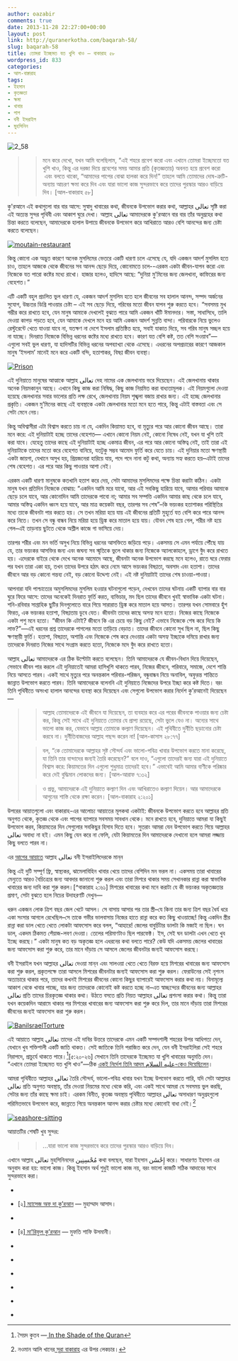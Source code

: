```yaml
---
author: oazabir
comments: true
date: 2013-11-28 22:27:00+00:00
layout: post
link: http://quranerkotha.com/baqarah-58/
slug: baqarah-58
title: তোমরা ইচ্ছেমত যত খুশি খাও – বাকারাহ ৫৮
wordpress_id: 833
categories:
- আল-বাক্বারাহ
tags:
- ইহসান
- কৃতজ্ঞতা
- ক্ষমা
- খাবার
- পাপ
- বনী ইসরাইল
- মুহসিনিন
---
```


![2_58](http://quranerkotha.com/wp-content/uploads/2013/11/2_58.png)


<blockquote>

> 
> মনে করে দেখো, যখন আমি বলেছিলাম, “এই শহরে প্রবেশ করো এবং এখানে তোমরা ইচ্ছেমতো যত খুশি খাও, কিন্তু এর দরজা দিয়ে প্রবেশের সময় আমার প্রতি (কৃতজ্ঞতায়) অবনত হয়ে প্রবেশ করো  এবং বলতে থাকো, “আমাদের পাপের বোঝা হালকা করে দিন!” তাহলে আমি তোমাদের দোষ-ত্রুটি-অন্যায় আচরণ ক্ষমা করে দিব এবং যারা ভালো কাজ সুন্দরভাবে করে তাদের পুরস্কার আরও বাড়িয়ে দিব। [আল-বাকারাহ ৫৮]
> 
> 
</blockquote>




কু'রআনে এই কথাগুলো বার বার আসে: সুস্বাদু খাবারের কথা, জীবনকে উপভোগ করার কথা, আল্লাহর تعالى সৃষ্টি করা এই অত্যন্ত সুন্দর পৃথিবী এবং আকাশ ঘুরে দেখা। আল্লাহ تعالى আমাদেরকে কু'রআনে বার বার তাঁর অনুগ্রহের কথা চিন্তা করতে বলেছেন, আমাদেরকে হালাল উপায়ে জীবনকে উপভোগ করে আখিরাতে আরও বেশি আনন্দের জন্য চেষ্টা করতে বলেছেন।


<!-- more --> 

[![moutain-restaurant](http://quranerkotha.com/wp-content/uploads/2013/11/moutain-restaurant.jpg)](http://quranerkotha.com/wp-content/uploads/2013/11/moutain-restaurant.jpg)

কিন্তু কোনো এক অদ্ভুত কারণে অনেক মুসলিমের ভেতরে একটি ধারণা চলে এসেছে যে, যদি একজন আদর্শ মুসলিম হতে চাও, তাহলে আজকে থেকে জীবনের সব আনন্দ ছেড়ে দিয়ে, কোনোমতে চলে--এরকম একটা জীবন-যাপন করো এবং নিজেকে যত পারো কষ্টের মধ্যে রাখো। হাজার হলেও, হাদিসে আছে: “দুনিয়া মু’মিনের জন্য জেলখানা, কাফিরের জন্য বেহেশত।”
[^^১০]: 
এটি একটি বহুল প্রচলিত ভুল ধারণা যে, একজন আদর্শ মুসলিম হতে হলে জীবনের সব হালাল আনন্দ, সম্পদ অর্জনের সুযোগ, উচ্চতর ডিগ্রি পাওয়ার চেষ্টা – এই সব ছেড়ে দিয়ে, গরিবের মতো জীবন যাপন শুরু করতে হবে। “সবসময় মুখ গম্ভীর করে রাখতে হবে, যেন মানুষ আমাকে দেখলেই বুঝতে পারে আমি একজন খাঁটি ঈমানদার। সস্তা, সাধাসিধে, তালি দেওয়া কাপড় পড়তে হবে, যেন আমাকে দেখলে মনে হয় আমি একজন আদর্শ সুন্নতি বান্দা। পরিবারকে নিয়ে ভুলেও রেস্টুরেন্টে খেতে যাওয়া যাবে না, যতক্ষণ না দেশে ইসলাম প্রতিষ্ঠিত হয়ে, সবাই যাকাত দিয়ে, সব গরিব মানুষ সচ্ছল হয়ে না যাচ্ছে। দিনরাত নিজেকে বিভিন্ন ধরনের কষ্টের মধ্যে রাখতে হবে। কারণ যত বেশি কষ্ট, তত বেশি সওয়াব”— এগুলো সবই ভুল ধারণা, যা হাদিসটির বিভিন্ন ধরনের অপব্যাখ্যা থেকে এসেছে। এধরনের অপপ্রচারের কারণে আজকাল মানুষ ‘ইসলাম’ মানেই মনে করে একটি বন্দি, হতাশাকর, বিষণ্ণ জীবন ব্যবস্থা।

[![Prison](http://quranerkotha.com/wp-content/uploads/2013/11/Prison.jpg)](http://quranerkotha.com/wp-content/uploads/2013/11/Prison.jpg)

এই দুনিয়াতে মানুষের আত্মাকে আল্লাহ تعالى দেহ নামের এক জেলখানায় ভরে দিয়েছেন। এই জেলখানায় থাকার অনেক নিয়মকানুন আছে। এখানে কিছু কাজ করা নিষিদ্ধ, কিছু কাজ নিয়মিত করা বাধ্যতামূলক। এই নিয়মগুলো দেওয়া হয়েছে জেলখানার সবার ভালোর প্রতি লক্ষ রেখে, জেলখানায় নিয়ম শৃঙ্খলা বজায় রাখার জন্য। এই হচ্ছে জেলখানার প্রকৃতি। একজন মু’মিনের কাছে এই ব্যবস্থাকে একটা জেলখানার মতো মনে হতে পারে, কিন্তু এটাই বাস্তবতা এবং সে সেটা মেনে নেয়।


কিন্তু অবিশ্বাসীরা এটা বিশ্বাস করতে চায় না যে, একদিন কিয়ামত হবে, বা মৃত্যুর পরে আর কোনো জীবন আছে। তারা মনে করে: এই দুনিয়াটাই হচ্ছে তাদের বেহেশত— এখানে কোনো নিয়ম নেই, কোনো নিষেধ নেই, যখন যা খুশি তাই করা যাবে। যেহেতু তাদের কাছে এই দুনিয়াটাই হচ্ছে একমাত্র জীবন, এর পরে আর কোনো অস্তিত্ব নেই, তাই তারা এই দুনিয়াটাকে তাদের মতো করে বেহেশত বানিয়ে, যতটুকু সম্ভব আমোদ ফুর্তি করে যেতে চায়। এই দুনিয়ার মতো ক্ষণস্থায়ী একটা জায়গা, যেখানে অসুখ হয়, প্রিয়জনেরা হারিয়ে যায়, পদে পদে নানা কটু কথা, অন্যায় সহ্য করতে হয়–এটাই তাদের শেষ বেহেশত। এর পরে আর কিছু পাওয়ার আশা নেই।




এরকম একটি ধারণা মানুষকে কতখানি হতাশ করে দেয়, সেটা আমাদের মুসলিমদের পক্ষে চিন্তা করাটা কঠিন। একটা মানুষ যখন প্রতিদিন নিজেকে বোঝায়: “একদিন আমি মরে যাবো, আর এই সবকিছু হারিয়ে যাবে, আমার পরিবার আমাকে ছেড়ে চলে যাবে, আর কোনোদিন আমি তাদেরকে পাবো না; আমার সব সম্পত্তি একদিন আমার কাছ থেকে চলে যাবে, আমার অস্তিত্ব একদিন ধ্বংস হয়ে যাবে, আর মাত্র কয়েকটা বছর, তারপর সব শেষ”–কি ভয়ংকর হতাশাকর পরিস্থিতির মধ্যে তাকে জীবনটা পার করতে হয়। সে তখন মরিয়া হয়ে যায় এই জীবনের প্রতিটি মুহূর্তে যত বেশি করে পারে আনন্দ করে নিতে। তখন সে বন্ধু বান্ধব নিয়ে মরিয়া হয়ে ড্রিঙ্ক করে মাতাল হয়ে যায়। যৌবন শেষ হয়ে গেল, শরীর নষ্ট হয়ে গেল–এই তাড়নায় ছুটতে থেকে অশ্লীল কাজে গা ভাসিয়ে দেয়।




তারপর শরীর এবং মন ভর্তি অসুখ নিয়ে বিভিন্ন ধরনের আসক্তিতে জড়িয়ে পড়ে। একসময় সে এমন পর্যায়ে পৌঁছে যায় যে, তার ভয়ংকর আসক্তির জন্য এবং জঘন্য সব স্মৃতিকে ভুলে থাকার জন্য নিজেকে অ্যালকোহলে, ড্রাগে বুঁদ করে রাখতে হয়। এদেরকে বাইরে থেকে দেখে অনেক আমোদে আছে, জীবনটা অনেক উপভোগ করছে মনে হলেও, রাতে ঘরে ফেরার পর যখন তারা একা হয়, তখন তাদের উপরে হঠাৎ করে নেমে আসে ভয়ংকর বিষণ্ণতা, অবসাদ এবং হতাশা। তাদের জীবনে আর বড় কোনো গন্তব্য নেই, বড় কোনো উদ্দেশ্য নেই। এই নষ্ট দুনিয়াটাই তাদের শেষ চাওয়া-পাওয়া।




আপনারা যদি পাশ্চাত্যের অমুসলিমদের মুসলিম হওয়ার ঘটনাগুলো পড়েন, দেখবেন তাদের ঘটনায় একটি ব্যাপার বার বার ঘুরে ফিরে আসে: তাদের অনেকেই দিনরাত ফুর্তি করত, ব্যভিচার, মদ ছিল তাদের জীবনে খুবই স্বাভাবিক একটা ঘটনা। শনি-রবিবার সাপ্তাহিক ছুটির দিনগুলোতে বারে গিয়ে সারারাত ড্রিঙ্ক করে মাতাল হয়ে আসত। তারপর যখন সোমবারে হুঁশ ফিরত, এক ভয়ংকর হতাশা, বিষণ্ণতায় ডুবে যেত। জীবনটা তাদের কাছে অসহ্য মনে হতো। নিজের কাছে নিজেকে একটা পশু মনে হতো। “জীবন কি এটাই? জীবনে কি এর চেয়ে বড় কিছু নেই? এভাবে নিজেকে শেষ করে দিয়ে কি লাভ?”—এই ধরনের প্রশ্ন তাদেরকে পাগলের মতো তাড়িয়ে বেড়াত। তাদের জীবনে কোনো সুখ ছিল না, ছিল কিছু ক্ষণস্থায়ী ফুর্তি। হতাশা, বিষণ্ণতা, অশান্তি এবং নিজেকে শেষ করে দেওয়ার একটা অসহ্য ইচ্ছাকে দমিয়ে রাখার জন্য তাদেরকে দিনরাত নিজের সাথে সংগ্রাম করতে হতো, নিজেকে মদে বুঁদ করে রাখতে হতো।




আল্লাহ تعالى আমাদেরকে এর ঠিক উল্টোটা করতে বলেছেন। তিনি আমাদেরকে যে জীবন-বিধান দিয়ে দিয়েছেন, সেভাবে জীবন পার করলে এই দুনিয়াতেই আমরা হাসিখুশি থাকতে পারব, নিজের জীবনে, পরিবারে, সমাজে, দেশে শান্তি নিয়ে আসতে পারব। একই সাথে মৃত্যুর পরে অনন্তকাল পরিবার-পরিজন, বন্ধুবান্ধব নিয়ে অনাবিল, অফুরন্ত শান্তিতে জান্নাত উপভোগ করতে পারব। তিনি আমাদেরকে বলেননি এই দুনিয়াতে নিজেদের উপরে ইচ্ছা করে কষ্ট দিতে। বরং তিনি পৃথিবীতে অসংখ্য হালাল আনন্দের ব্যবস্থা করে দিয়েছেন এবং সেগুলো উপভোগ করার নির্দেশ কু’রআনেই দিয়েছেন—





<blockquote>

> 
> আল্লাহ তোমাদেরকে এই জীবনে যা দিয়েছেন, তা ব্যবহার করে এর পরের জীবনকে পাওয়ার জন্য চেষ্টা কর, কিন্তু সেই সাথে এই দুনিয়াতে তোমার যে প্রাপ্য রয়েছে, সেটা ভুলে যেও না। অন্যের সাথে ভালো কাজ কর, যেভাবে আল্লাহ তোমাকে কল্যাণ দিয়েছেন। এই পৃথিবীতে দুর্নীতি ছড়ানোর চেষ্টা করবে না। দুর্নীতিবাজদের আল্লাহ পছন্দ করেন না! [আল-কাসাস ২৮:৭৭]
> 
> 

> 
> বল, “কে তোমাদেরকে আল্লাহর সৃষ্ট সৌন্দর্য এবং ভালো-পবিত্র খাবার উপভোগ করতে মানা করেছে, যা তিনি তার বান্দাদের জন্যই তৈরি করেছেন?” বলে দাও, “এগুলো তাদেরই জন্য যারা এই দুনিয়াতে বিশ্বাস করে: কিয়ামতের দিন এগুলো শুধুমাত্র তাদেরই হবে।” এভাবেই আমি আমার বাণীকে পরিষ্কার করে দেই বুদ্ধিমান লোকদের জন্য। [আল-আরাফ ৭:৩২]
> 
> 

> 
> ও প্রভু, আমাদেরকে এই দুনিয়াতে কল্যাণ দিন এবং আখিরাতেও কল্যাণ দিয়েন। আর আমাদেরকে আগুনের শাস্তি থেকে রক্ষা করেন। [আল-বাকারাহ ২:২০১]
> 
> 
</blockquote>




উপরের আয়াতগুলো এবং বাকারাহ-এর আলোচ্য আয়াতের মূলকথা একটাই: জীবনকে উপভোগ করতে হবে আল্লাহর প্রতি অনুগত থেকে, কৃতজ্ঞ থেকে এবং পাপের ব্যাপারে সবসময় সাবধান থেকে। মনে রাখতে হবে, দুনিয়াতে আমরা যা কিছুই উপভোগ করব, কিয়ামতের দিন সেগুলোর সবকিছুর হিসাব দিতে হবে। সুতরাং আমরা যেন উপভোগ করতে গিয়ে আল্লাহর تعالى অবাধ্য না হই। এমন কিছু যেন করে না ফেলি, যেটা কিয়ামতের দিন আমাদেরকে দেখানো হলে আমরা লজ্জায় কিছু বলতে পারব না।




এর [আগের আয়াতে](http://quranerkotha.com/baqarah-57/) আল্লাহ تعالى বনী ইসরাইলিদেরকে মান্‌ন
[^^৯]: দেওয়ার ঘটনা বলেছেন। তিনি তাদেরকে এমন এক অসাধারণ খাবার পাঠালেন, যেটা তাদেরকে কষ্ট করে চাষ করতে হতো না, মাঠ থেকে তুলে এনে রান্না করেও খেতে হতো না, এমনকি খাওয়ার পর পরিত্যক্ত খাবার ডাস্টবিনে গিয়েও ফেলতে হতো না, তা নিজেই উবে যেত।[^১]
[^১১]: মরুভূমিটা তাদের জন্য ব্যুফে সার্ভিস হয়ে গিয়েছিল। হেঁটে হেঁটে থালায় করে ইচ্ছেমত মান্‌ন সংগ্রহ করে, আরামে বসে খাওয়া, আর গল্প করা ছাড়া তাদের আর কোনো কষ্টই করতে হতো না। শুধু তাই না, তিনি তাদেরকে সালওয়া নামক একধরনের পাখি পাঠিয়ে দিলেন। এই পাখিগুলো ঝাঁকে ঝাঁকে এসে তাদের সামনে মাটিতে বসে থাকত, ধরতে গেলেও পালিয়ে যেত না।
[^^১২]: একেবারে বিনামূল্য মাংসের হোম ডেলিভারি! একটু কষ্ট করে আগুনে ঝলসিয়ে খেলেই হলো।




কিন্তু এই দুটি সম্পূর্ণ ফ্রি, স্বাস্থ্যকর, ঝামেলাবিহিন খাবার খেয়ে তাদের বেশিদিন মন ভরল না। একসময় তারা খাবারের মেন্যুতে আরও বৈচিত্র্যের জন্য আবদার জানানো শুরু করল এবং তারা মিশরে থাকার সময় সেখানকার রান্না করা স্বাভাবিক খাবারের জন্য দাবি করা শুরু করল।[^বাকারাহ ২:৬১] মিশরের খাবারের কথা মনে করাটা যে কী ভয়ংকর অকৃতজ্ঞতার প্রমাণ, সেটা বুঝতে হলে নিচের উদাহরণটি দেখুন—




ধরুন একজন লোক ত্রিশ বছর জেল খেটে আসল। সে বাসায় আসার পর তার স্ত্রী–যে কিনা তার জন্য ত্রিশ বছর ধৈর্য ধরে একা সংসার আগলে রেখেছিল–সে তাকে গভীর ভালবাসায় নিজের হাতে রান্না করে কত কিছু খাওয়াচ্ছে! কিন্তু একদিন স্ত্রীর রান্না করা ডাল খেতে খেতে লোকটা আফসোস করে বলল, “আহারে! জেলের বাবুর্চিটার ডালটা কি মজাই না ছিল। ঘন ডাল, একদম ঠিকমত পেঁয়াজ-লবণ দেওয়া। তেলের পরিমাণটাও ছিল পারফেক্ট। ইস, সেই ঘন ডালটা এখন খেতে খুব ইচ্ছে করছে।” একটা মানুষ কত বড় অকৃতজ্ঞ হলে এধরনের কথা বলতে পারে? কেউ যদি একসময় জেলের খাবারের জন্য আফসোস করা শুরু করে, তার মানে দাঁড়ায় সে আসলে জেলের জীবনটার জন্যই আফসোস করছে।




বনী ইসরাইল যখন আল্লাহর تعالى দেওয়া মান্‌ন এবং সালওয়া খেতে খেতে বিরক্ত হয়ে মিশরের খাবারের জন্য আফসোস করা শুরু করল, প্রকৃতপক্ষে তারা আসলে মিশরের জীবনটার জন্যই আফসোস করা শুরু করল। ফেরাউনের সেই নৃশংস অত্যাচারে থাকার পরে, তাদের কখনই মিশরের জীবনের কোনো কিছুর ব্যাপারেই আফসোস করার কথা নয়। বিনামূল্যে আকাশ থেকে খাবার পাচ্ছে, যার জন্য তাদেরকে কোনোই কষ্ট করতে হচ্ছে না–এত স্বাচ্ছন্দ্যের জীবনের জন্য আল্লাহর تعالى প্রতি তাদের চিরকৃতজ্ঞ থাকার কথা। উঠতে বসতে প্রতি নিয়ত আল্লাহর تعالى প্রশংসা করার কথা। কিন্তু তারা যখন কয়েকদিন আরামে থাকার পর মিশরের খাবারের জন্য আফসোস করা শুরু করে দিল, তার মানে দাঁড়ায় তারা মিশরের জীবনের জন্যই আফসোস করা শুরু করল।
[^^১]: একটা জাতি কত বড় অকৃতজ্ঞ হলে এধরনের কাজ করতে পারে!


[![BaniIsraelTorture](http://quranerkotha.com/wp-content/uploads/2013/11/BaniIsraelTorture.jpg)](http://quranerkotha.com/wp-content/uploads/2013/11/BaniIsraelTorture.jpg)


এই আয়াতে আল্লাহ تعالى তাদের এই দাবির উত্তরে তাদেরকে এমন একটি সম্পদশালী শহরের উপর আধিপত্য দেন, যেখানে খুব শক্তিশালী একটি জাতি থাকত। সেই জাতিকে তিনি পরাজিত করে দেন, যেন বনী ইসরাইলিরা সেই শহরে নিরাপদে, প্রাচুর্যে থাকতে পারে।[^৬][৫:২০-২৬] সেখানে তিনি তাদেরকে ইচ্ছেমত যা খুশি খাবারের অনুমতি দেন। “এখানে তোমরা ইচ্ছেমত যত খুশি খাও”—ঠিক [একই নির্দেশ তিনি আদম عليه السلام-কেও দিয়েছিলেন](http://quranerkotha.com/baqarah-35-39/)।
[^^২]: কিন্তু শর্ত একটাই: আল্লাহর প্রতি অনুগত থাকতে হবে এবং তারা যে একটা বিরাট অন্যায় করে ফেলেছে, তার জন্য ক্ষমা চাইতে হবে। এই শর্ত শুধু বনী ইসরাইলিদের জন্যই নয়, আজকের মুসলিমদের জন্যও প্রযোজ্য।




আমরা পৃথিবীতে আল্লাহর تعالى তৈরি সৌন্দর্য, ভালো-পবিত্র খাবার যখন ইচ্ছে উপভোগ করতে পারি, যদি সেটা আল্লাহর تعالى প্রতি অনুগত অবস্থায়, তাঁর দেওয়া নিয়মের মধ্যে থেকে করি, এবং একই সাথে আমরা যে সবসময় ভুল করছি, সেটার জন্য তাঁর কাছে ক্ষমা চাই। এরকম বিনীত, কৃতজ্ঞ অবস্থায় পৃথিবীতে আল্লাহর تعالى অসাধারণ অনুগ্রহগুলো পরিমিতভাবে উপভোগ করে, জান্নাতে গিয়ে অনন্তকাল আনন্দ করার চেষ্টার মধ্যে কোনোই বাধা নেই।[^১]


[![seashore-sitting](http://quranerkotha.com/wp-content/uploads/2013/11/seashore-sitting.jpg)](http://quranerkotha.com/wp-content/uploads/2013/11/seashore-sitting.jpg)


আয়াতটির শেষটি খুব সুন্দর:





<blockquote>

> 
> ...যারা ভালো কাজ সুন্দরভাবে করে তাদের পুরস্কার আরও বাড়িয়ে দিব।
> 
> 
</blockquote>




এখানে আল্লাহ تعالى মুহসিনিনদের مُحْسِنِين কথা বলছেন, যারা ইহসান إِحْسَٰن করে। সাধারণত ইহসান এর অনুবাদ করা হয়: ভালো কাজ। কিন্তু ইহসান অর্থ শুধুই ভালো কাজ নয়, বরং ভালো কাজটি সঠিক আদাবের সাথে সুন্দরভাবে করা।
[^^৪]: যেমন: আপনি একটা ফকিরকে দেখে মানিব্যাগ থেকে সবচেয়ে ছোট ছেড়া নোটটা বের করে তাকে দিতে পারেন। অথবা, আপনি এটিএম মেশিন থেকে তোলা একটা ঝকঝকে নোট তাকে দিতে পারেন এবং দেওয়ার পর তার দিকে তাকিয়ে একটা সুন্দর হাঁসি দিতে পারেন – এটা হবে ইহসান। আপনি আপনার কাজের-মেয়েকে এই ঈদে ফার্মগেটের খোলা বাজার থেকে সস্তায় একটা নতুন জামা কিনে দিতে পারেন। অথবা আপনি তাকে আপনার মেয়ের সাথে শপিং মলে নিয়ে গিয়ে, একই দোকান থেকে দুজনকে একই জামা কিনে দিতে পারেন – এটা হবে ইহসান। যারা ইহসান করে তাদেরকে আল্লাহ تعالى কু'রআনে বহু জায়গায় এত সুন্দর সব পুরস্কারের কথা বলেছেন, যা বুঝলে মুসলিমদের মধ্যে হাতাহাতি লেগে যেত ইহসান করার প্রতিযোগিতা করতে গিয়ে।






	
  * 
[^১]: নওমান আলি খানের[ সূরা বাকারাহ](http://www.nakcollection.com/surah-baqarah.html) এর উপর লেকচার।

	
  * [২][ ম্যাসেজ অফ দা কু’রআন](http://www.usc.edu/schools/college/crcc/private/cmje/religious_text/The_Message_of_The_Quran__by_Muhammad_Asad.pdf) — মুহাম্মাদ আসাদ।

	
  * 
[^৩]: [তাফহিমুল কু’রআন](http://www.tafheem.net/tafheem.html) — মাওলানা মাওদুদি।

	
  * [৪][ মা’রিফুল কু’রআন](http://www.kalamullah.com/maariful-quran.html) — মুফতি শাফি উসমানী।

	
  * 
[^৫]: মুহাম্মাদ মোহার আলি —[ A Word for Word Meaning of The Quran](http://www.kalamullah.com/word-for-word-meaning-of-quran.html)

	
  * 
[^৬]: সৈয়দ কুতব —[ In the Shade of the Quran](http://www.kalamullah.com/shade-of-the-quran.html)

	
  * 
[^৭]: [তাদাব্বুরে কু'রআন](http://www.tadabbur-i-quran.org/) - আমিন আহসান ইসলাহি।

	
  * 
[^৯]: মান্‌ন শব্দের বিস্তারিত অর্থ — [http://ejtaal.net/aa/br/9/br-0924.png](http://ejtaal.net/aa/br/9/br-0924.png)

	
  * 
[^১০]: জামিয়াত তিরমিযি ২৩২৪ সাহিহ, সুনান ইবন মাজাহ ৩৭:৪২৫২ সাহিহ, সাহিহ মুসলিম ২৯৫৬ সাহিহ।

	
  * 
[^১১]: মান্‌ন সম্পর্কে বিভিন্ন ধর্ম গ্রন্থ থেকে নেওয়া বর্ণনা – [http://en.wikipedia.org/wiki/Manna](http://en.wikipedia.org/wiki/Manna)


